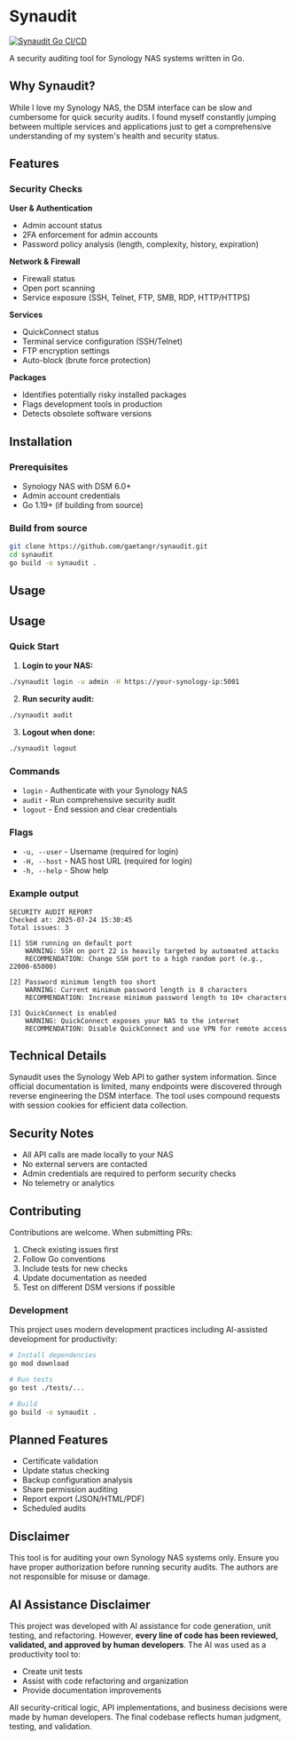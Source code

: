# Synaudit

[![Synaudit Go CI/CD](https://github.com/gaetangr/synaudit/actions/workflows/go.yml/badge.svg)](https://github.com/gaetangr/synaudit/actions/workflows/go.yml)


A security auditing tool for Synology NAS systems written in Go.

## Why Synaudit?

While I love my Synology NAS, the DSM interface can be slow and cumbersome for quick security audits. I found myself constantly jumping between multiple services and applications just to get a comprehensive understanding of my system's health and security status.

## Features

### Security Checks

**User & Authentication**
- Admin account status
- 2FA enforcement for admin accounts
- Password policy analysis (length, complexity, history, expiration)

**Network & Firewall**
- Firewall status
- Open port scanning
- Service exposure (SSH, Telnet, FTP, SMB, RDP, HTTP/HTTPS)

**Services**
- QuickConnect status
- Terminal service configuration (SSH/Telnet)
- FTP encryption settings
- Auto-block (brute force protection)

**Packages**
- Identifies potentially risky installed packages
- Flags development tools in production
- Detects obsolete software versions

## Installation

### Prerequisites
- Synology NAS with DSM 6.0+
- Admin account credentials
- Go 1.19+ (if building from source)

### Build from source
```bash
git clone https://github.com/gaetangr/synaudit.git
cd synaudit
go build -o synaudit .
```

## Usage

## Usage

### Quick Start

1. **Login to your NAS:**
```bash
./synaudit login -u admin -H https://your-synology-ip:5001
```

2. **Run security audit:**
```bash
./synaudit audit
```

3. **Logout when done:**
```bash
./synaudit logout
```

### Commands

- `login` - Authenticate with your Synology NAS
- `audit` - Run comprehensive security audit  
- `logout` - End session and clear credentials

### Flags

- `-u, --user` - Username (required for login)
- `-H, --host` - NAS host URL (required for login)
- `-h, --help` - Show help

### Example output
```
SECURITY AUDIT REPORT
Checked at: 2025-07-24 15:30:45
Total issues: 3

[1] SSH running on default port
    WARNING: SSH on port 22 is heavily targeted by automated attacks
    RECOMMENDATION: Change SSH port to a high random port (e.g., 22000-65000)

[2] Password minimum length too short
    WARNING: Current minimum password length is 8 characters
    RECOMMENDATION: Increase minimum password length to 10+ characters

[3] QuickConnect is enabled
    WARNING: QuickConnect exposes your NAS to the internet
    RECOMMENDATION: Disable QuickConnect and use VPN for remote access
```

## Technical Details

Synaudit uses the Synology Web API to gather system information. Since official documentation is limited, many endpoints were discovered through reverse engineering the DSM interface. The tool uses compound requests with session cookies for efficient data collection.


## Security Notes

- All API calls are made locally to your NAS
- No external servers are contacted
- Admin credentials are required to perform security checks
- No telemetry or analytics

## Contributing

Contributions are welcome. When submitting PRs:

1. Check existing issues first
2. Follow Go conventions
3. Include tests for new checks
4. Update documentation as needed
5. Test on different DSM versions if possible

### Development

This project uses modern development practices including AI-assisted development for productivity:

```bash
# Install dependencies
go mod download

# Run tests
go test ./tests/...

# Build
go build -o synaudit .
```

## Planned Features

- Certificate validation
- Update status checking
- Backup configuration analysis
- Share permission auditing
- Report export (JSON/HTML/PDF)
- Scheduled audits

## Disclaimer

This tool is for auditing your own Synology NAS systems only. Ensure you have proper authorization before running security audits. The authors are not responsible for misuse or damage.

## AI Assistance Disclaimer

This project was developed with AI assistance for code generation, unit testing, and refactoring. However, **every line of code has been reviewed, validated, and approved by human developers**. The AI was used as a productivity tool to:

- Create unit tests
- Assist with code refactoring and organization
- Provide documentation improvements

All security-critical logic, API implementations, and business decisions were made by human developers. The final codebase reflects human judgment, testing, and validation.
